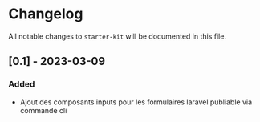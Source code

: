 # Changelog

All notable changes to `starter-kit` will be documented in this file.

## [0.1] - 2023-03-09

### Added

- Ajout des composants inputs pour les formulaires laravel publiable via commande cli
